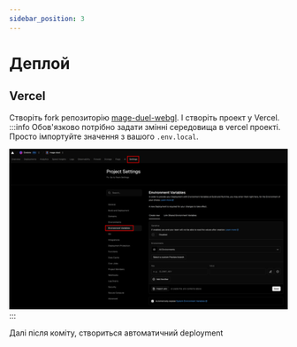 ```yaml
---
sidebar_position: 3
---
```


# Деплой

## Vercel
Створіть fork репозиторію [mage-duel-webgl](https://github.com/evolute-studio/mage-duel-webgl). І створіть проект у Vercel.
:::info
Обов'язково потрібно задати змінні середовища в vercel проекті. Просто імпортуйте значення з вашого `.env.local`.

![vercel_env](./img/vercel_env.png)
:::

Далі після коміту, створиться автоматичний deployment
